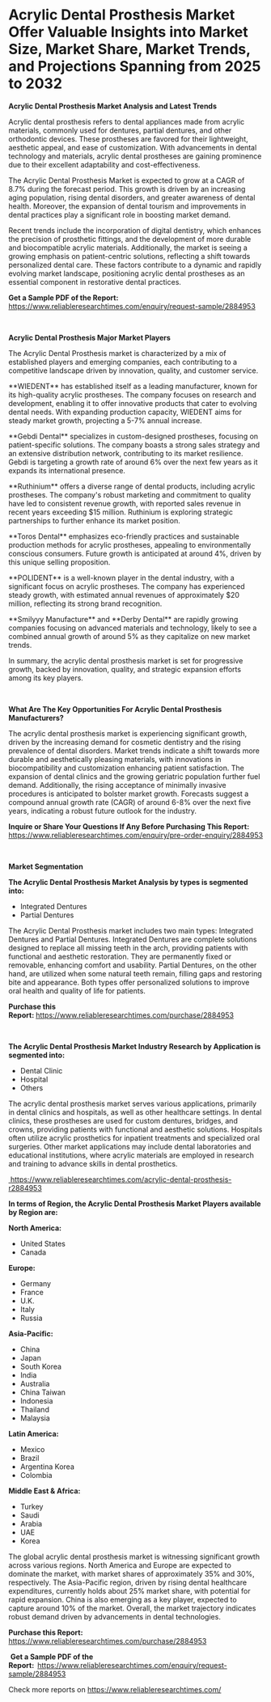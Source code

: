 <p><h1>Acrylic Dental Prosthesis Market Offer Valuable Insights into Market Size, Market Share, Market Trends, and Projections Spanning from 2025 to 2032</h1></p><p><strong>Acrylic Dental Prosthesis Market Analysis and Latest Trends</strong></p>
<p><p>Acrylic dental prosthesis refers to dental appliances made from acrylic materials, commonly used for dentures, partial dentures, and other orthodontic devices. These prostheses are favored for their lightweight, aesthetic appeal, and ease of customization. With advancements in dental technology and materials, acrylic dental prostheses are gaining prominence due to their excellent adaptability and cost-effectiveness.</p><p>The Acrylic Dental Prosthesis Market is expected to grow at a CAGR of 8.7% during the forecast period. This growth is driven by an increasing aging population, rising dental disorders, and greater awareness of dental health. Moreover, the expansion of dental tourism and improvements in dental practices play a significant role in boosting market demand. </p><p>Recent trends include the incorporation of digital dentistry, which enhances the precision of prosthetic fittings, and the development of more durable and biocompatible acrylic materials. Additionally, the market is seeing a growing emphasis on patient-centric solutions, reflecting a shift towards personalized dental care. These factors contribute to a dynamic and rapidly evolving market landscape, positioning acrylic dental prostheses as an essential component in restorative dental practices.</p></p>
<p><strong>Get a Sample PDF of the Report:&nbsp;</strong> <a href="https://www.reliableresearchtimes.com/enquiry/request-sample/2884953?utm_campaign=2956&utm_medium=2&utm_source=Github&utm_content=ia&utm_term=13032025&utm_id=acrylic-dental-prosthesis">https://www.reliableresearchtimes.com/enquiry/request-sample/2884953</a></p>
<p>&nbsp;</p>
<p><strong>Acrylic Dental Prosthesis Major Market Players</strong></p>
<p><p>The Acrylic Dental Prosthesis market is characterized by a mix of established players and emerging companies, each contributing to a competitive landscape driven by innovation, quality, and customer service.</p><p>**WIEDENT** has established itself as a leading manufacturer, known for its high-quality acrylic prostheses. The company focuses on research and development, enabling it to offer innovative products that cater to evolving dental needs. With expanding production capacity, WIEDENT aims for steady market growth, projecting a 5-7% annual increase.</p><p>**Gebdi Dental** specializes in custom-designed prostheses, focusing on patient-specific solutions. The company boasts a strong sales strategy and an extensive distribution network, contributing to its market resilience. Gebdi is targeting a growth rate of around 6% over the next few years as it expands its international presence.</p><p>**Ruthinium** offers a diverse range of dental products, including acrylic prostheses. The company's robust marketing and commitment to quality have led to consistent revenue growth, with reported sales revenue in recent years exceeding $15 million. Ruthinium is exploring strategic partnerships to further enhance its market position.</p><p>**Toros Dental** emphasizes eco-friendly practices and sustainable production methods for acrylic prostheses, appealing to environmentally conscious consumers. Future growth is anticipated at around 4%, driven by this unique selling proposition.</p><p>**POLIDENT** is a well-known player in the dental industry, with a significant focus on acrylic prostheses. The company has experienced steady growth, with estimated annual revenues of approximately $20 million, reflecting its strong brand recognition.</p><p>**Smilyyy Manufacture** and **Derby Dental** are rapidly growing companies focusing on advanced materials and technology, likely to see a combined annual growth of around 5% as they capitalize on new market trends.</p><p>In summary, the acrylic dental prosthesis market is set for progressive growth, backed by innovation, quality, and strategic expansion efforts among its key players.</p></p>
<p>&nbsp;</p>
<p><strong>What Are The Key Opportunities For Acrylic Dental Prosthesis Manufacturers?</strong></p>
<p><p>The acrylic dental prosthesis market is experiencing significant growth, driven by the increasing demand for cosmetic dentistry and the rising prevalence of dental disorders. Market trends indicate a shift towards more durable and aesthetically pleasing materials, with innovations in biocompatibility and customization enhancing patient satisfaction. The expansion of dental clinics and the growing geriatric population further fuel demand. Additionally, the rising acceptance of minimally invasive procedures is anticipated to bolster market growth. Forecasts suggest a compound annual growth rate (CAGR) of around 6-8% over the next five years, indicating a robust future outlook for the industry.</p></p>
<p><strong>Inquire or Share Your Questions If Any Before Purchasing This Report:</strong> <a href="https://www.reliableresearchtimes.com/enquiry/pre-order-enquiry/2884953?utm_campaign=2956&utm_medium=2&utm_source=Github&utm_content=ia&utm_term=13032025&utm_id=acrylic-dental-prosthesis">https://www.reliableresearchtimes.com/enquiry/pre-order-enquiry/2884953</a></p>
<p>&nbsp;</p>
<p><strong>Market Segmentation</strong></p>
<p><strong>The Acrylic Dental Prosthesis Market Analysis by types is segmented into:</strong></p>
<p><ul><li>Integrated Dentures</li><li>Partial Dentures</li></ul></p>
<p><p>The Acrylic Dental Prosthesis market includes two main types: Integrated Dentures and Partial Dentures. Integrated Dentures are complete solutions designed to replace all missing teeth in the arch, providing patients with functional and aesthetic restoration. They are permanently fixed or removable, enhancing comfort and usability. Partial Dentures, on the other hand, are utilized when some natural teeth remain, filling gaps and restoring bite and appearance. Both types offer personalized solutions to improve oral health and quality of life for patients.</p></p>
<p><strong>Purchase this Report:&nbsp;</strong><a href="https://www.reliableresearchtimes.com/purchase/2884953?utm_campaign=2956&utm_medium=2&utm_source=Github&utm_content=ia&utm_term=13032025&utm_id=acrylic-dental-prosthesis">https://www.reliableresearchtimes.com/purchase/2884953</a></p>
<p>&nbsp;</p>
<p><strong>The Acrylic Dental Prosthesis Market Industry Research by Application is segmented into:</strong></p>
<p><ul><li>Dental Clinic</li><li>Hospital</li><li>Others</li></ul></p>
<p><p>The acrylic dental prosthesis market serves various applications, primarily in dental clinics and hospitals, as well as other healthcare settings. In dental clinics, these prostheses are used for custom dentures, bridges, and crowns, providing patients with functional and aesthetic solutions. Hospitals often utilize acrylic prosthetics for inpatient treatments and specialized oral surgeries. Other market applications may include dental laboratories and educational institutions, where acrylic materials are employed in research and training to advance skills in dental prosthetics.</p></p>
<p><a href="https://www.reliableresearchtimes.com/acrylic-dental-prosthesis-r2884953?utm_campaign=2956&utm_medium=2&utm_source=Github&utm_content=ia&utm_term=13032025&utm_id=acrylic-dental-prosthesis">&nbsp;https://www.reliableresearchtimes.com/acrylic-dental-prosthesis-r2884953</a></p>
<p><strong>In terms of Region, the Acrylic Dental Prosthesis Market Players available by Region are:</strong></p>
<p>
    <p> <strong> North America: </strong>
        <ul>
            <li>United States</li>
            <li>Canada</li>
        </ul>
        </p> 
    <p> <strong> Europe: </strong>
        <ul>
            <li>Germany</li>
            <li>France</li>
            <li>U.K.</li>
            <li>Italy</li>
            <li>Russia</li>
        </ul>
        </p> 
    <p> <strong> Asia-Pacific: </strong>
        <ul>
            <li>China</li>
            <li>Japan</li>
            <li>South Korea</li>
            <li>India</li>
            <li>Australia</li>
            <li>China Taiwan</li>
            <li>Indonesia</li>
            <li>Thailand</li>
            <li>Malaysia</li>
        </ul>
        </p> 
    <p> <strong> Latin America: </strong>
        <ul>
            <li>Mexico</li>
            <li>Brazil</li>
            <li>Argentina Korea</li>
            <li>Colombia</li>
        </ul>
        </p> 
    <p> <strong> Middle East & Africa: </strong>
        <ul>
            <li>Turkey</li>
            <li>Saudi</li>
            <li>Arabia</li>
            <li>UAE</li>
            <li>Korea</li>
        </ul>
    </p>
    </p>
<p><p>The global acrylic dental prosthesis market is witnessing significant growth across various regions. North America and Europe are expected to dominate the market, with market shares of approximately 35% and 30%, respectively. The Asia-Pacific region, driven by rising dental healthcare expenditures, currently holds about 25% market share, with potential for rapid expansion. China is also emerging as a key player, expected to capture around 10% of the market. Overall, the market trajectory indicates robust demand driven by advancements in dental technologies.</p></p>
<p><strong>Purchase this Report: </strong><a href="https://www.reliableresearchtimes.com/purchase/2884953?utm_campaign=2956&utm_medium=2&utm_source=Github&utm_content=ia&utm_term=13032025&utm_id=acrylic-dental-prosthesis">https://www.reliableresearchtimes.com/purchase/2884953</a></p>
<p>&nbsp;<strong>Get a Sample PDF of the Report:&nbsp;&nbsp;</strong><a href="https://www.reliableresearchtimes.com/enquiry/request-sample/2884953?utm_campaign=2956&utm_medium=2&utm_source=Github&utm_content=ia&utm_term=13032025&utm_id=acrylic-dental-prosthesis">https://www.reliableresearchtimes.com/enquiry/request-sample/2884953</a></p>
<p><strong></strong></p>
<p>Check more reports on <a href="https://www.reliableresearchtimes.com/?utm_campaign=2956&utm_medium=2&utm_source=Github&utm_content=ia&utm_term=13032025&utm_id=acrylic-dental-prosthesis">https://www.reliableresearchtimes.com/</a></p>